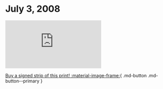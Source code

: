 # July 3, 2008

![](https://www.achewood.com/comic.php?date=07032008)

[Buy a signed strip of this print! :material-image-frame:](https://achewood-holiday-pop-up.myshopify.com/products/strip#07032008){ .md-button .md-button--primary }
